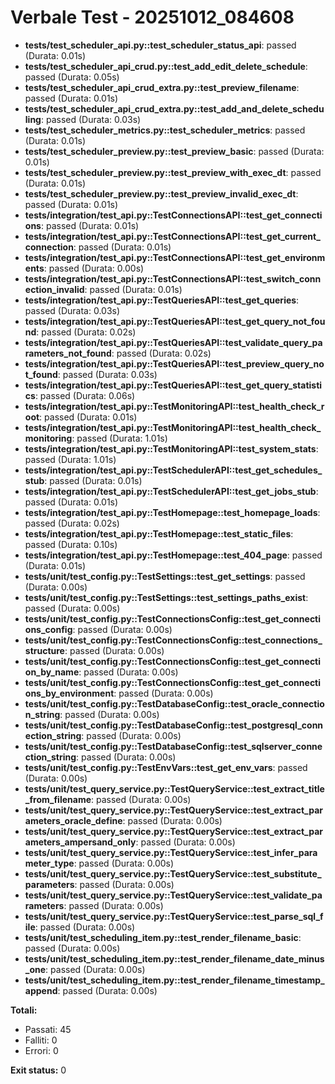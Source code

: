 # Verbale Test - 20251012_084608

- **tests/test_scheduler_api.py::test_scheduler_status_api**: passed (Durata: 0.01s)
- **tests/test_scheduler_api_crud.py::test_add_edit_delete_schedule**: passed (Durata: 0.05s)
- **tests/test_scheduler_api_crud_extra.py::test_preview_filename**: passed (Durata: 0.01s)
- **tests/test_scheduler_api_crud_extra.py::test_add_and_delete_scheduling**: passed (Durata: 0.03s)
- **tests/test_scheduler_metrics.py::test_scheduler_metrics**: passed (Durata: 0.01s)
- **tests/test_scheduler_preview.py::test_preview_basic**: passed (Durata: 0.01s)
- **tests/test_scheduler_preview.py::test_preview_with_exec_dt**: passed (Durata: 0.01s)
- **tests/test_scheduler_preview.py::test_preview_invalid_exec_dt**: passed (Durata: 0.01s)
- **tests/integration/test_api.py::TestConnectionsAPI::test_get_connections**: passed (Durata: 0.01s)
- **tests/integration/test_api.py::TestConnectionsAPI::test_get_current_connection**: passed (Durata: 0.01s)
- **tests/integration/test_api.py::TestConnectionsAPI::test_get_environments**: passed (Durata: 0.00s)
- **tests/integration/test_api.py::TestConnectionsAPI::test_switch_connection_invalid**: passed (Durata: 0.01s)
- **tests/integration/test_api.py::TestQueriesAPI::test_get_queries**: passed (Durata: 0.03s)
- **tests/integration/test_api.py::TestQueriesAPI::test_get_query_not_found**: passed (Durata: 0.02s)
- **tests/integration/test_api.py::TestQueriesAPI::test_validate_query_parameters_not_found**: passed (Durata: 0.02s)
- **tests/integration/test_api.py::TestQueriesAPI::test_preview_query_not_found**: passed (Durata: 0.03s)
- **tests/integration/test_api.py::TestQueriesAPI::test_get_query_statistics**: passed (Durata: 0.06s)
- **tests/integration/test_api.py::TestMonitoringAPI::test_health_check_root**: passed (Durata: 0.01s)
- **tests/integration/test_api.py::TestMonitoringAPI::test_health_check_monitoring**: passed (Durata: 1.01s)
- **tests/integration/test_api.py::TestMonitoringAPI::test_system_stats**: passed (Durata: 1.01s)
- **tests/integration/test_api.py::TestSchedulerAPI::test_get_schedules_stub**: passed (Durata: 0.01s)
- **tests/integration/test_api.py::TestSchedulerAPI::test_get_jobs_stub**: passed (Durata: 0.01s)
- **tests/integration/test_api.py::TestHomepage::test_homepage_loads**: passed (Durata: 0.02s)
- **tests/integration/test_api.py::TestHomepage::test_static_files**: passed (Durata: 0.10s)
- **tests/integration/test_api.py::TestHomepage::test_404_page**: passed (Durata: 0.01s)
- **tests/unit/test_config.py::TestSettings::test_get_settings**: passed (Durata: 0.00s)
- **tests/unit/test_config.py::TestSettings::test_settings_paths_exist**: passed (Durata: 0.00s)
- **tests/unit/test_config.py::TestConnectionsConfig::test_get_connections_config**: passed (Durata: 0.00s)
- **tests/unit/test_config.py::TestConnectionsConfig::test_connections_structure**: passed (Durata: 0.00s)
- **tests/unit/test_config.py::TestConnectionsConfig::test_get_connection_by_name**: passed (Durata: 0.00s)
- **tests/unit/test_config.py::TestConnectionsConfig::test_get_connections_by_environment**: passed (Durata: 0.00s)
- **tests/unit/test_config.py::TestDatabaseConfig::test_oracle_connection_string**: passed (Durata: 0.00s)
- **tests/unit/test_config.py::TestDatabaseConfig::test_postgresql_connection_string**: passed (Durata: 0.00s)
- **tests/unit/test_config.py::TestDatabaseConfig::test_sqlserver_connection_string**: passed (Durata: 0.00s)
- **tests/unit/test_config.py::TestEnvVars::test_get_env_vars**: passed (Durata: 0.00s)
- **tests/unit/test_query_service.py::TestQueryService::test_extract_title_from_filename**: passed (Durata: 0.00s)
- **tests/unit/test_query_service.py::TestQueryService::test_extract_parameters_oracle_define**: passed (Durata: 0.00s)
- **tests/unit/test_query_service.py::TestQueryService::test_extract_parameters_ampersand_only**: passed (Durata: 0.00s)
- **tests/unit/test_query_service.py::TestQueryService::test_infer_parameter_type**: passed (Durata: 0.00s)
- **tests/unit/test_query_service.py::TestQueryService::test_substitute_parameters**: passed (Durata: 0.00s)
- **tests/unit/test_query_service.py::TestQueryService::test_validate_parameters**: passed (Durata: 0.00s)
- **tests/unit/test_query_service.py::TestQueryService::test_parse_sql_file**: passed (Durata: 0.00s)
- **tests/unit/test_scheduling_item.py::test_render_filename_basic**: passed (Durata: 0.00s)
- **tests/unit/test_scheduling_item.py::test_render_filename_date_minus_one**: passed (Durata: 0.00s)
- **tests/unit/test_scheduling_item.py::test_render_filename_timestamp_append**: passed (Durata: 0.00s)

**Totali:**
- Passati: 45
- Falliti: 0
- Errori: 0

**Exit status:** 0
